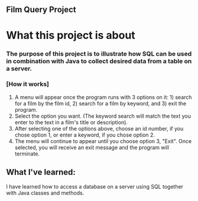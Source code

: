 ## Film Query Project

# What this project is about
### The purpose of this project is to illustrate how SQL can be used in combination with Java to collect desired data from a table on a server.

### [How it works]
1. A menu will appear once the program runs with 3 options on it: 1) search for a film by the film id, 2) search for a film by keyword, and 3) exit the program.
2. Select the option you want. (The keyword search will match the text you enter to the text in a film's title or description).
2. After selecting one of the options above, choose an id number, if you chose option 1, or enter a keyword, if you chose option 2.
3. The menu will continue to appear until you choose option 3, "Exit". Once selected, you will receive an exit message and the program will terminate.

## What I've learned:
I have learned how to access a database on a server using SQL together with Java classes and methods.
